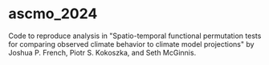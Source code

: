 # ascmo_2024
Code to reproduce analysis in "Spatio-temporal functional permutation tests for comparing observed climate behavior to climate model projections" by Joshua P. French, Piotr S. Kokoszka, and Seth McGinnis.
